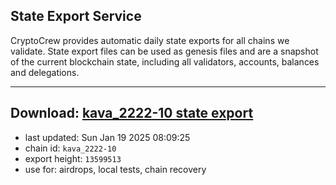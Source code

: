 ## State Export Service
CryptoCrew provides automatic daily state exports for all chains we validate. State export files can be used as genesis files and are a snapshot of the current blockchain state, including all validators, accounts, balances and delegations.

---
**Download: [kava_2222-10 state export](https://dl-eu2.ccvalidators.com/SERVICE/kava/kava_2222-10_export_13599513.json)**
---

- last updated: Sun Jan 19 2025 08:09:25
- chain id: `kava_2222-10`
- export height: `13599513`
- use for: airdrops, local tests, chain recovery
